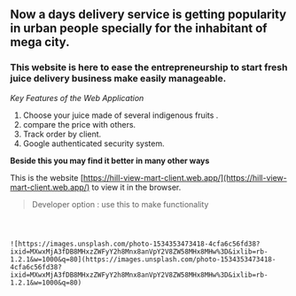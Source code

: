 ## Now a days delivery service is getting popularity in urban people specially for the inhabitant of mega city.



### This website is  here to ease  the entrepreneurship to start  fresh juice delivery business make easily manageable.
*Key Features of the Web Application*

1. Choose your juice made of several indigenous fruits .
2. compare the price with others.
3. Track order by client.
4. Google authenticated security system.

__Beside this you may find it better in many other ways__


This is the website [https://hill-view-mart-client.web.app/](https://hill-view-mart-client.web.app/) to view it in the browser.

> Developer option : use this to make functionality

```



![https://images.unsplash.com/photo-1534353473418-4cfa6c56fd38?ixid=MXwxMjA3fDB8MHxzZWFyY2h8Mnx8anVpY2V8ZW58MHx8MHw%3D&ixlib=rb-1.2.1&w=1000&q=80](https://images.unsplash.com/photo-1534353473418-4cfa6c56fd38?ixid=MXwxMjA3fDB8MHxzZWFyY2h8Mnx8anVpY2V8ZW58MHx8MHw%3D&ixlib=rb-1.2.1&w=1000&q=80)




```
